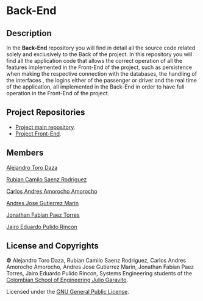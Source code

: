# Back-End

## Description

In the **Back-End** repository you will find in detail all the source code related solely and exclusively to the Back of the project. In this repository you will find all the application code that allows the correct operation of all the features implemented in the Front-End of the project, such as persistence when making the respective connection with the databases, the handling of the interfaces , the logins either of the passenger or driver and the real time of the application, all implemented in the Back-End in order to have full operation in the Front-End of the project.

## Project Repositories

* [Project main repository](https://github.com/2021-2-PROYIETI-EZPZ/Proyect).
* [Project Front-End](https://github.com/2021-2-PROYIETI-EZPZ/Front-End).

## Members
[Alejandro Toro Daza](https://github.com/Skullzo)

[Rubian Camilo Saenz Rodriguez](https://github.com/camilosaenz)

[Carlos Andres Amorocho Amorocho](https://github.com/Carlos96999)

[Andres Jose Gutierrez Marin](https://github.com/JoseGutierrezMairn)

[Jonathan Fabian Paez Torres](https://github.com/jfpazto)

[Jairo Eduardo Pulido Rincon](https://github.com/Killersys)
## License and Copyrights
**©** Alejandro Toro Daza, Rubian Camilo Saenz Rodriguez, Carlos Andres Amorocho Amorocho, Andres Jose Gutierrez Marin, Jonathan Fabian Paez Torres, Jairo Eduardo Pulido Rincon, Systems Engineering students of the [Colombian School of Engineering Julio Garavito](https://www.escuelaing.edu.co/es/).
      
Licensed under the [GNU General Public License](https://github.com/2021-2-PROYIETI-EZPZ/Back-End/blob/main/LICENSE).
